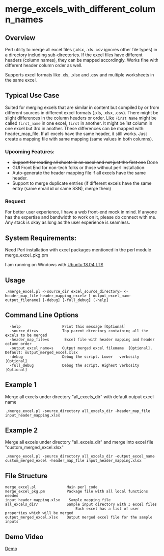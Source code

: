 # merge_excels_with_different_column_names

## Overview
Perl utility to merge all excel files (.xlsx, .xls .csv ignores other file types) in a directory including sub-directories. If the excel files have different headers (column names), they can be mapped accordingly. Works fine with different header column order as well. 

Supports excel formats like .xls, .xlsx and .csv and multiple worksheets in the same excel.

## Typical Use Case
Suited for merging excels that are similar in content but compiled by or from different sources in different excel formats (.xls, .xlsx, .csv). There might be slight differences in the column headers or order. Like `First Name` might be called `first_name` in one excel, `first` in another. It might be 1st column in one excel but 3rd in another. These differences can be mapped with header_map_file. If all excels have the same header, it still works. Just create a mapping file with same mapping (same values in both columns). 

### Upcoming Features:
  * ~~Support for reading all sheets in an excel and not just the first one~~ Done
  * GUI Front End for non-tech folks or those without perl installation
  * Auto-generate the header mapping file if all excels have the same header.
  * Support to merge duplicate entries (if different excels have the same entry (same email id or same SSN), merge them)

### Request
For better user experience, I have a web front-end mock in mind. If anyone has the expertise and bandwidth to work on it, please do connect with me. Any stack is okay as long as the user experience is seamless.

## System Requirements:
Need Perl installation with excel packages mentioned in the perl module merge_excel_pkg.pm

I am running on Windows with [Ubuntu 18.04 LTS](https://www.microsoft.com/store/apps/9N9TNGVNDL3Q)

## Usage
```
./merge_excel.pl <-source_dir excel_source_directory> <-header_map_file header_mapping_excel> [-output_excel_name output_filename] [-debug] [-full_debug] [-help]
```
## Command Line Options
```
  -help                   Print this message [Optional]
  -source_dir=s           Top parent directory containing all the excels to be merged
  -header_map_file=s       Excel file with header mapping and header column order
  -output_excel_name=s    Output merged excel filename  [Optional]. Default: output_merged_excel.xlsx
  -debug                  Debug the script. Lower   verbosity [Optional]
  -full_debug             Debug the script. Highest verbosity [Optional]
```

## Example 1
Merge all excels under directory "all_excels_dir" with default output excel name
```
./merge_excel.pl -source_directory all_excels_dir -header_map_file input_header_mapping.xlsx
```

## Example 2
Merge all excels under directory "all_excels_dir" and merge into excel file "custom_merged_excel.xlsx"
```
./merge_excel.pl -source_directory all_excels_dir -output_excel_name custom_merged_excel -header_map_file input_header_mapping.xlsx
```

## File Structure
```
merge_excel.pl              Main perl code
merge_excel_pkg.pm          Package file with all local functions needed
input_header_mapping.xlsx    Sample mapping file
all_excels_dir/             Sample input directory with 3 excel files
                                Each excel has a list of user properties which will be merged
output_merged_excel.xlsx    Output merged excel file for the sample inputs
```

## Demo Video
[Demo](https://www.youtube.com/watch?v=jY3ZrWaHpfs)
